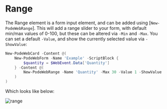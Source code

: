 # Range

The Range element is a form input element, and can be added using [`New-PodeWebRange`]. This will add a range slider to your form, with default min/max values of 0-100, but these can be altered via `-Min` and `-Max`. You can set a default `-Value`, and show the currently selected value via `-ShowValue`:

```powershell
New-PodeWebCard -Content @(
    New-PodeWebForm -Name 'Example' -ScriptBlock {
        $quantity = $WebEvent.Data['Quantity']
    } -Content @(
        New-PodeWebRange -Name 'Quantity' -Max 30 -Value 1 -ShowValue
    )
)
```

Which looks like below:

![range](../../../images/range.png)
